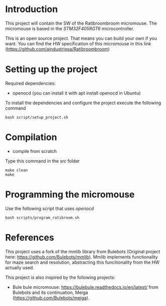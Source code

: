 # Introduction

This project will contain the SW of the Ratibroombroom micromouse. The micromouse is based in the *STM32F405RGT6* microcontroller.

This is an open source project. That means you can build your own if you want. You can find the HW specification of this micromouse in this link (https://github.com/aindustriosa/Ratibroombroom)

# Setting up the project

Required dependencies:

* openocd (you can install it with apt install openocd in Ubuntu)

To install the dependencies and configure the project execute the following command

```
bash script/setup_project.sh
```

# Compilation

* compile from scratch

Type this command in the *src* folder

```
make clean
make
```

# Programming the micromouse

Use the following script that uses *openocd*

```
bash scripts/program_ratibroom.sh
```

# References

This project uses a fork of the mmlib library from Bulebots (Original project here: https://github.com/Bulebots/mmlib). Mmlib implements functionality for maze search and resolution, abstracting this funcitionality from the HW actually used.

This project is also inspired by the following projects:

* Bule bule micromouse: https://bulebule.readthedocs.io/en/latest/ from Bulebots and its continuation, Meiga (https://github.com/Bulebots/meiga). 

